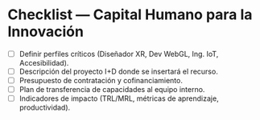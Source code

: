 # Checklist — Capital Humano para la Innovación
- [ ] Definir perfiles críticos (Diseñador XR, Dev WebGL, Ing. IoT, Accesibilidad).
- [ ] Descripción del proyecto I+D donde se insertará el recurso.
- [ ] Presupuesto de contratación y cofinanciamiento.
- [ ] Plan de transferencia de capacidades al equipo interno.
- [ ] Indicadores de impacto (TRL/MRL, métricas de aprendizaje, productividad).
